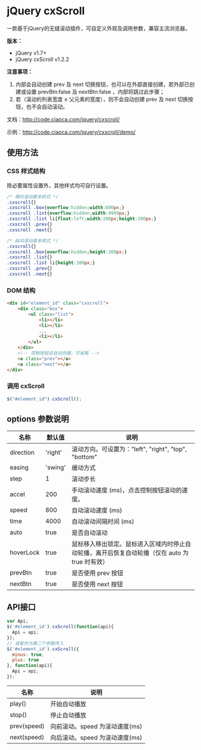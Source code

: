 # jQuery cxScroll

一款基于jQuery的无缝滚动插件，可自定义外观及调用参数，兼容主流浏览器。

**版本：**

* jQuery v1.7+
* jQuery cxScroll v1.2.2

**注意事项：**

1. 内部会自动创建 prev 及 next 切换按钮，也可以在外部直接创建，若外部已创建或设置 prevBtn:false 及 nextBtn:false ，内部将跳过此步骤；
2. 若（滚动的列表宽度 ≤ 父元素的宽度），则不会自动创建 prev 及 next 切换按钮，也不会自动滚动。

文档：http://code.ciaoca.com/jquery/cxscroll/

示例：http://code.ciaoca.com/jquery/cxscroll/demo/

## 使用方法

### CSS 样式结构

除必要属性设置外，其他样式均可自行设置。

```css
/* 横向滚动基本样式 */
.cxscroll{}
.cxscroll .box{overflow:hidden;width:600px;}
.cxscroll .list{overflow:hidden;width:9999px;}
.cxscroll .list li{float:left;width:200px;height:100px;}
.cxscroll .prev{}
.cxscroll .next{}

/* 纵向滚动基本样式 */
.cxscroll{}
.cxscroll .box{overflow:hidden;height:300px;}
.cxscroll .list{}
.cxscroll .list li{height:100px;}
.cxscroll .prev{}
.cxscroll .next{}
```

### DOM 结构

```html
<div id="element_id" class="cxscroll">
    <div class="box">
        <ul class="list">
            <li></li>
            <li></li>
            ...
            <li></li>
        </ul>
    </div>
    <!-- 控制按钮会自动创建，可省略 -->
    <a class="prev"></a>
    <a class="next"></a>
</div>
```

### 调用 cxScroll
```javascript
$("#element_id").cxScroll();
```

## options 参数说明

名称|默认值|说明
---|---|---
direction|'right'|滚动方向。可设置为："left", "right", "top", "bottom"
easing|'swing'|缓动方式
step|1|滚动步长
accel|200|手动滚动速度 (ms)，点击控制按钮滚动的速度。
speed|800|自动滚动速度 (ms)
time|4000|自动滚动间隔时间 (ms)
auto|true|是否自动滚动
hoverLock|true|鼠标移入移出锁定。鼠标进入区域内时停止自动轮播，离开后恢复自动轮播（仅在 auto 为 true 时有效）
prevBtn|true|是否使用 prev 按钮
nextBtn|true|是否使用 next 按钮


## API接口

```javascript
var Api;
$('#element_id').cxScroll(function(api){
  Api = api;
});
// 或者作为第二个参数传入
$('#element_id').cxScroll({
  minus: true,
  plus: true
}, function(api){
  Api = api;
});
```

名称|说明
---|---
play()|开始自动播放
stop()|停止自动播放
prev(speed)|向前滚动。speed 为滚动速度(ms)
next(speed)|向后滚动。speed 为滚动速度(ms)
